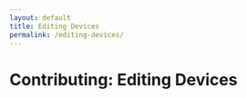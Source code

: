 ```yaml
---
layout: default
title: Editing Devices
permalink: /editing-devices/
---
```


# Contributing: Editing Devices

